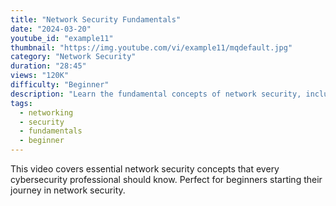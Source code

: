 ```yaml
---
title: "Network Security Fundamentals"
date: "2024-03-20"
youtube_id: "example11"
thumbnail: "https://img.youtube.com/vi/example11/mqdefault.jpg"
category: "Network Security"
duration: "28:45"
views: "120K"
difficulty: "Beginner"
description: "Learn the fundamental concepts of network security, including protocols, firewalls, and basic defense mechanisms."
tags:
  - networking
  - security
  - fundamentals
  - beginner
---
```


This video covers essential network security concepts that every cybersecurity professional should know. Perfect for beginners starting their journey in network security. 